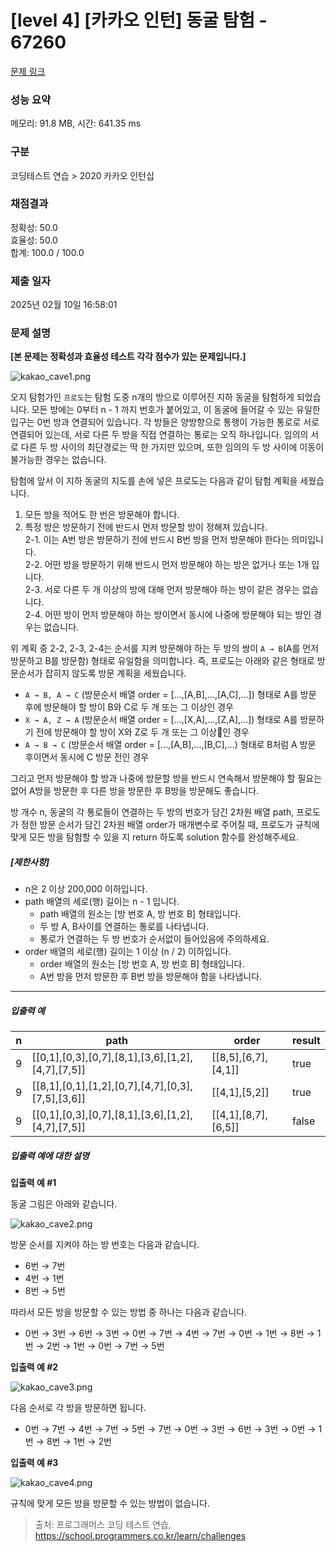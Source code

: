 # [level 4] [카카오 인턴] 동굴 탐험 - 67260 

[문제 링크](https://school.programmers.co.kr/learn/courses/30/lessons/67260) 

### 성능 요약

메모리: 91.8 MB, 시간: 641.35 ms

### 구분

코딩테스트 연습 > 2020 카카오 인턴십

### 채점결과

정확성: 50.0<br/>효율성: 50.0<br/>합계: 100.0 / 100.0

### 제출 일자

2025년 02월 10일 16:58:01

### 문제 설명

<p><strong>[본 문제는 정확성과 효율성 테스트 각각 점수가 있는 문제입니다.]</strong></p>

<p><img src="https://grepp-programmers.s3.ap-northeast-2.amazonaws.com/files/production/f21e69f3-58ea-4579-b1ba-636a07dfc38e/kakao_cave1.png" title="" alt="kakao_cave1.png"></p>

<p>오지 탐험가인 <code>프로도</code>는 탐험 도중 n개의 방으로 이루어진 지하 동굴을 탐험하게 되었습니다. 모든 방에는 0부터 n - 1 까지 번호가 붙어있고, 이 동굴에 들어갈 수 있는 유일한 입구는 0번 방과 연결되어 있습니다. 각 방들은 양방향으로 통행이 가능한 통로로 서로 연결되어 있는데, 서로 다른 두 방을 직접 연결하는 통로는 오직 하나입니다. 임의의 서로 다른 두 방 사이의 최단경로는 딱 한 가지만 있으며, 또한 임의의 두 방 사이에 이동이 불가능한 경우는 없습니다.</p>

<p>탐험에 앞서 이 지하 동굴의 지도를 손에 넣은 프로도는 다음과 같이 탐험 계획을 세웠습니다.</p>

<ol>
<li>모든 방을 적어도 한 번은 방문해야 합니다.</li>
<li>특정 방은 방문하기 전에 반드시 먼저 방문할 방이 정해져 있습니다.<br>
2-1. 이는 A번 방은 방문하기 전에 반드시 B번 방을 먼저 방문해야 한다는 의미입니다.<br>
2-2. 어떤 방을 방문하기 위해 반드시 먼저 방문해야 하는 방은 없거나 또는 1개 입니다.<br>
2-3. 서로 다른 두 개 이상의 방에 대해 먼저 방문해야 하는 방이 같은 경우는 없습니다.<br>
2-4. 어떤 방이 먼저 방문해야 하는 방이면서 동시에 나중에 방문해야 되는 방인 경우는 없습니다.<br></li>
</ol>

<p>위 계획 중 2-2, 2-3, 2-4는 순서를 지켜 방문해야 하는 두 방의 쌍이 <code>A → B</code>(A를 먼저 방문하고 B를 방문함) 형태로 유일함을 의미합니다. 즉, 프로도는 아래와 같은 형태로 방문순서가 잡히지 않도록 방문 계획을 세웠습니다.</p>

<ul>
<li><code>A → B, A → C</code> (방문순서 배열 order = [...,[A,B],...,[A,C],...]) 형태로 A를 방문 후에 방문해야 할 방이 B와 C로 두 개 또는 그 이상인 경우</li>
<li><code>X → A, Z → A</code> (방문순서 배열 order = [...,[X,A],...,[Z,A],...]) 형태로 A를 방문하기 전에 방문해야 할 방이 X와 Z로 두 개 또는 그 이상인 경우</li>
<li><code>A → B → C</code> (방문순서 배열 order = [...,[A,B],...,[B,C],...) 형태로 B처럼 A 방문 후이면서 동시에 C 방문 전인 경우<br></li>
</ul>

<p>그리고 먼저 방문해야 할 방과 나중에 방문할 방을 반드시 연속해서 방문해야 할 필요는 없어 A방을 방문한 후 다른 방을 방문한 후 B방을 방문해도 좋습니다.</p>

<p>방 개수 n, 동굴의 각 통로들이 연결하는 두 방의 번호가 담긴 2차원 배열 path, 프로도가 정한 방문 순서가 담긴 2차원 배열 order가 매개변수로 주어질 때, 프로도가 규칙에 맞게 모든 방을 탐험할 수 있을 지 return 하도록 solution 함수를 완성해주세요.</p>

<h5><strong>[제한사항]</strong></h5>

<ul>
<li>n은 2 이상 200,000 이하입니다.</li>
<li>path 배열의 세로(행) 길이는 n - 1 입니다.

<ul>
<li>path 배열의 원소는 [방 번호 A, 방 번호 B] 형태입니다.</li>
<li>두 방 A, B사이를 연결하는 통로를 나타냅니다.</li>
<li>통로가 연결하는 두 방 번호가 순서없이 들어있음에 주의하세요.</li>
</ul></li>
<li>order 배열의 세로(행) 길이는 1 이상 (n / 2) 이하입니다.

<ul>
<li>order 배열의 원소는 [방 번호 A, 방 번호 B] 형태입니다.</li>
<li>A번 방을 먼저 방문한 후 B번 방을 방문해야 함을 나타냅니다.</li>
</ul></li>
</ul>

<hr>

<h5><strong>입출력 예</strong></h5>
<table class="table">
        <thead><tr>
<th>n</th>
<th>path</th>
<th>order</th>
<th>result</th>
</tr>
</thead>
        <tbody><tr>
<td>9</td>
<td>[[0,1],[0,3],[0,7],[8,1],[3,6],[1,2],[4,7],[7,5]]</td>
<td>[[8,5],[6,7],[4,1]]</td>
<td>true</td>
</tr>
<tr>
<td>9</td>
<td>[[8,1],[0,1],[1,2],[0,7],[4,7],[0,3],[7,5],[3,6]]</td>
<td>[[4,1],[5,2]]</td>
<td>true</td>
</tr>
<tr>
<td>9</td>
<td>[[0,1],[0,3],[0,7],[8,1],[3,6],[1,2],[4,7],[7,5]]</td>
<td>[[4,1],[8,7],[6,5]]</td>
<td>false</td>
</tr>
</tbody>
      </table>
<h5><strong>입출력 예에 대한 설명</strong></h5>

<p><strong>입출력 예 #1</strong></p>

<p>동굴 그림은 아래와 같습니다.</p>

<p><img src="https://grepp-programmers.s3.ap-northeast-2.amazonaws.com/files/production/22cc2bc5-f4b4-41d9-b470-a5545e9941f3/kakao_cave2.png" title="" alt="kakao_cave2.png"></p>

<p>방문 순서를 지켜야 하는 방 번호는 다음과 같습니다.</p>

<ul>
<li>6번 → 7번</li>
<li>4번 → 1번</li>
<li>8번 → 5번</li>
</ul>

<p>따라서 모든 방을 방문할 수 있는 방법 중 하나는 다음과 같습니다.</p>

<ul>
<li>0번 → 3번 → 6번 → 3번 → 0번 → 7번 → 4번 → 7번 → 0번 → 1번 → 8번 → 1번 → 2번 → 1번 → 0번 → 7번 → 5번</li>
</ul>

<p><strong>입출력 예 #2</strong></p>

<p><img src="https://grepp-programmers.s3.ap-northeast-2.amazonaws.com/files/production/9ca7fc3c-b85e-4156-b24a-292fcc95e9ef/kakao_cave3.png" title="" alt="kakao_cave3.png"></p>

<p>다음 순서로 각 방을 방문하면 됩니다.</p>

<ul>
<li>0번 → 7번 → 4번 → 7번 → 5번 → 7번 → 0번 → 3번 → 6번 → 3번 → 0번 → 1번 → 8번 → 1번 → 2번</li>
</ul>

<p><strong>입출력 예 #3</strong></p>

<p><img src="https://grepp-programmers.s3.ap-northeast-2.amazonaws.com/files/production/f3b22a5a-3f5a-4159-b28b-3db6b4085b30/kakao_cave4.png" title="" alt="kakao_cave4.png"></p>

<p>규칙에 맞게 모든 방을 방문할 수 있는 방법이 없습니다.</p>


> 출처: 프로그래머스 코딩 테스트 연습, https://school.programmers.co.kr/learn/challenges